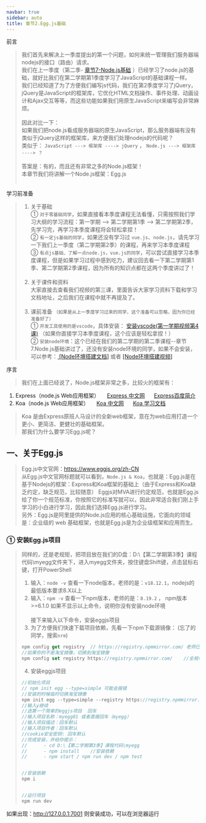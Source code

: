 ```yaml
---
navbar: true
sidebar: auto
title: 章节2.Egg.js基础
---
```


前言
> 我们首先来解决上一季度提出的第一个问题，如何来统一管理我们服务器端nodejs的接口（路由）请求。<br/>我们在上一季度（第二季- <a href="/secondless/w-b/Node.js.html">章节7-Node.js基础</a> ）已经学习了node.js的基础，就好比我们在第二学期第1季度学习了JavaScript的基础课程一样。<br/>我们已经知道了为了方便我们编写js代码，我们在第2季度学习了jQuery，jQuery是JavaScript的框架库，它优化HTML文档操作、事件处理、动画设计和Ajax交互等等，而这些功能如果我们用原生JavaScript来编写会非常麻烦。<br/><br/>因此对比一下：<br/>如果我们把node.js看成服务器端的原生JavaScript，那么服务器端有没有类似于jQuery这样的框架库，来方便我们处理nodejs的代码呢？<br/>
> 类似于： `JavaScript ---> 框架库 ----> jQuery` ， `Node.js ---> 框架库 ----> ？` <br/> <br/>
> 答案是：有的，而且还有非常之多的Node.js框架！<br/>
> 本章节我们将讲解一个Node.js框架：Egg.js
<br/> <br/>

学习前准备
> 1. 关于基础 <br/>
> ① `对于零基础同学`，如果直接看本季度课程无法看懂，只需按照我们学习大纲的学习流程：第一学期 --> 第二学期第1季 --> 第二学期第2季，先学习完，再学习本季度课程将会轻松拿捏！<br/>
> ② `有一定js基础的同学`，如果还没有学习过 `vue.js`、`node.js`，请先学习一下我们上一季度（第二学期第2季）的课程，再来学习本季度课程<br/>
> ③ `有点js基础、了解一点node.js，vue.js的同学`，可以尝试直接学习本季度课程，但是如果学习过程中感到吃力，建议回去看一下第二学期第1季、第二学期第2季课程，因为所有的知识点都在这两个季度讲过了！<br/><br/>
> 2. 关于课件和资料  <br/>
> 大家直接去查看我们视频的第三课，里面告诉大家学习资料下载和学习文档地址，之后我们在课程中就不再提及了。<br/> <br/>
> 3. 课前准备  `（如果是从上一季度学习过来的同学，这个准备可以忽略，因为你已经准备好了）`<br/>
> ① `开发工具使用的是vscode`，具体安装： <a href="https://study.163.com/course/courseLearn.htm?courseId=1213374826&share=2&shareId=480000002289674#/learn/video?lessonId=1285001250&courseId=1213374826" target="_blank" title="安装vscode(第一学期视频第4课)点击查看">安装vscode(第一学期视频第4课)</a> （如果你直接学习本季度课程，这个应该是轻松拿捏！）<br/>
> ② `安装node环境`：这个已经在我们的第二学期的第二季课程--章节7.Node.js基础讲过了，还没有安装node环境的同学，如果不会安装，可以参考：<a href="/secondless/w-b/Node.js.html#一、node环境搭建-安装node-js" target="_blank" title="Node环境搭建文档"> [Node环境搭建文档]</a> 或者 <a href="#" target="_blank" title="Node环境搭建视频"> [Node环境搭建视频]</a>


序言
> 我们在上面已经说了，Node.js框架非常之多，比较火的框架有：
1. Express（node.js Web应用框架）<a href="https://www.expressjs.com.cn/" target="_blank" title="Express 中文网" style="margin-left:20px;margin-right:20px">Express 中文网</a> <a href="https://baike.baidu.com/item/eXpress/20184726?fr=ge_ala" target="_blank" title="Express百度简介">Express百度简介</a>
2. Koa（node.js Web应用框架）<a href="https://koajs.emptystack.net/" target="_blank" title="Koa 中文网" style="margin-left:20px;margin-right:20px">Koa 中文网</a> <a href="https://koa.bootcss.com/" target="_blank" title="Koa 学习文档">Koa 学习文档</a>
> Koa 是由Express原班人马设计的全新web框架，意在为web应用打造一个更小、更简洁、更健壮的基础框架。<br/>
> 那我们为什么要学习Egg.js呢？

## 一、关于Egg.js
> Egg.js中文官网：<a href="https://www.eggjs.org/zh-CN" target="_blank">https://www.eggjs.org/zh-CN</a><br/>
> 从Egg.js中文官网标题就可以看到，`Node.js & Koa`，也就是：Egg.js是在基于Nodejs的框架：Express和Koa框架的基础上（由于Express和Koa缺乏约定，缺乏规范，比较随意）
Eggjs对MVA进行约定规范，也就是Egg.js给了你一个规范标准，你按照它的标准写就可以，因此非常适合我们刚上手学习的小白进行学习，因此我们选择Egg.js进行学习。<br/>
> 另外：Egg.js是阿里提供的Node.js应用的核心基础设施，它面向的领域是：企业级的 web 基础框架，也就是Egg.js是为企业级框架和应用而生。
### ① 安装Egg.js项目
> 同样的，还是老规矩，把项目放在我们的D盘：D:\【第二学期第3季】课程代码\myegg文件夹下，进入myegg文件夹，按住键盘Shift键，点击鼠标右键，打开PowerShell
> 1. 输入：`node -v` 查看一下node版本，老师的是：`v18.12.1`，nodejs的最低版本要求8.X以上
> 2. 输入：`npm -v` 查看一下npm版本，老师的是：`8.19.2` ， npm版本 >=6.1.0
> 如果不显示以上命令，说明你没有安装node环境 <br/><br/>
> 接下来输入以下命令，安装eggjs项目
> 3. 为了方便我们快速下载项目依赖，先看一下npm下载源镜像：
> (忘了的同学，搜索`nrm`)
> ```js
> npm config get registry  // https://registry.npmmirror.com/ 老师已经是淘宝镜像了
> //如果你的不是淘宝镜像，切换到淘宝镜像
> npm config set registry https://registry.npmmirror.com/    //全局切换镜像
> ```
> 4. 安装eggjs项目
> ```js
> //初始化项目
> // npm init egg --type=simple 可能会报错
> //安装的时候临时切换淘宝镜像
> npm init egg --type=simple --registry https://registry.npmmirror.com 
> //输入y继续  
> //选第一个简单的eggjs项目  回车
> //输入项目名称：myegg01 或者直接回车（myegg）
> //输入项目描述：回车默认
> //输入项目作者：回车默认
> //cookie安全密钥: 回车默认
> //完成安装，并给你提示：
> //      - cd D:\【第二学期第3季】课程代码\myegg
> //      - npm install    //安装依赖
> //      - npm start / npm run dev / npm test
>
>
> //安装依赖
> npm i
>
>
> //运行项目
> npm run dev
> ```
如果出现：<a href="http://127.0.0.1:7001" target="_blank">http://127.0.0.1:7001</a>  则安装成功，可以在浏览器运行
